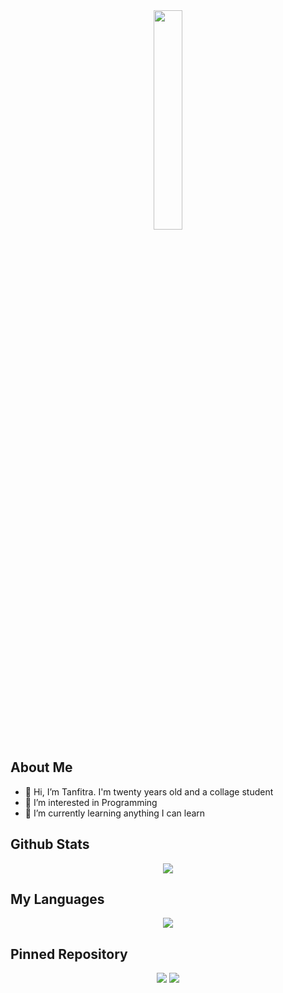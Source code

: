 <div align="center">
<img src="https://rishavanand.github.io/static/images/greetings.gif" align="center" style="width: 30%" />
</div>  

## About Me
- 👋 Hi, I’m Tanfitra. I'm twenty years old and a collage student
- 👀 I’m interested in Programming
- 🌱 I’m currently learning anything I can learn

## Github Stats  
<div align="center"><img src="https://github-readme-stats.vercel.app/api?username=Tanfitra&show_icons=true&count_private=true&hide_border=truee" align="center" /></div> 

## My Languages
<div align="center"><img src="https://github-readme-stats.vercel.app/api/top-langs/?username=Tanfitra&layout=compact&hide=Pawn,SourcePawn" align="center"/></div>

## Pinned Repository
<div align="center"><img src="https://github-readme-stats.vercel.app/api/pin/?username=Tanfitra&repo=Simple-Discord-Bot&show_owner=true"> <img src="https://github-readme-stats.vercel.app/api/pin/?username=Tanfitra&repo=Tanfitra&show_owner=true"</div>

<!---
Tanfitra/Tanfitra is a ✨ special ✨ repository because its `README.md` (this file) appears on your GitHub profile.
You can click the Preview link to take a look at your changes.
--->

